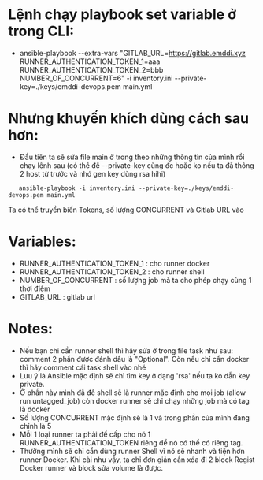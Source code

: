 # Lệnh chạy playbook set variable ở trong CLI:
- ansible-playbook --extra-vars "GITLAB_URL=https://gitlab.emddi.xyz RUNNER_AUTHENTICATION_TOKEN_1=aaa RUNNER_AUTHENTICATION_TOKEN_2=bbb NUMBER_OF_CONCURRENT=6" -i inventory.ini --private-key=./keys/emddi-devops.pem main.yml

# Nhưng khuyến khích dùng cách sau hơn:
   - Đầu tiên ta sẽ sửa file main ở trong theo những thông tin của mình rồi chạy lệnh sau (có thể để --private-key cũng đc hoặc ko nếu ta đã thông 2 host từ trước và nhớ gen key dùng rsa hihi)
   ```
      ansible-playbook -i inventory.ini --private-key=./keys/emddi-devops.pem main.yml
   ```

Ta có thể truyền biến Tokens, số lượng CONCURRENT và Gitlab URL vào 

# Variables:
   - RUNNER_AUTHENTICATION_TOKEN_1 : cho runner docker
   - RUNNER_AUTHENTICATION_TOKEN_2 : cho runner shell
   - NUMBER_OF_CONCURRENT : số lượng job mà ta cho phép chạy cùng 1 thời điểm
   - GITLAB_URL : gitlab url

# Notes: 
   - Nếu bạn chỉ cần runner shell thì hãy sửa ở trong file task như sau: comment 2 phần được đánh dấu là "Optional". Còn nếu chỉ cần docker thì hãy comment cái task shell vào nhé
   - Lưu ý là Ansible mặc định sẽ chỉ tìm key ở dạng 'rsa' nếu ta ko dẫn key private.
   - Ở phần này mình đã để shell sẽ là runner mặc định cho mọi job (allow run untagged_job) còn docker runner sẽ chỉ chạy những job mà có tag là docker
   - Số lượng CONCURRENT mặc định sẽ là 1 và trong phần của mình đang chỉnh là 5
   - Mỗi 1 loại runner ta phải để cấp cho nó 1 RUNNER_AUTHENTICATION_TOKEN riêng để nó có thể có riêng tag. 
   - Thường mình sẽ chỉ cần dùng runner Shell vì nó sẽ nhanh và tiện hơn runner Docker. Khi cài như vậy, ta chỉ đơn giản cần xóa đi 2 block Regist Docker runner và block sửa volume là được.  


